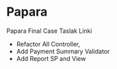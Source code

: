 # Papara
Papara Final Case Taslak Linki

-  Refactor All Controller, 
-  Add Payment Summary Validator
-  Add Report SP and View
